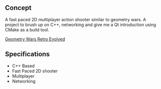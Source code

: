 Concept
--------------

A fast paced 2D multiplayer action shooter similar to geometry wars. A project to brush up on C++, networking and give me a Qt introduction using CMake as a build tool.

[Geometry Wars Retro Evolved](http://store.steampowered.com/app/8400/Geometry_Wars_Retro_Evolved/)<br>

Specifications
---------

* C++ Based
* Fast Paced 2D shooter
* Multiplayer
* Networking
